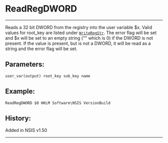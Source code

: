 # ReadRegDWORD

---

Reads a 32 bit DWORD from the registry into the user variable $x. Valid values for root_key are listed under [`WriteRegStr`][1]. The error flag will be set and $x will be set to an empty string ("" which is 0) if the DWORD is not present. If the value is present, but is not a DWORD, it will be read as a string and the error flag will be set.

## Parameters:

    user_var(output) root_key sub_key name

## Example:

	ReadRegDWORD $0 HKLM Software\NSIS VersionBuild

## History:

Added in NSIS v1.50

---

[1]: WriteRegStr.md
